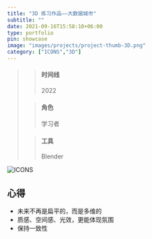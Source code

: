 ```yaml
---
title: "3D 练习作品——大数据城市"
subtitle: ""
date: 2021-09-16T15:58:10+06:00
type: portfolio
pin: showcase
image: "images/projects/project-thumb-3D.png"
category: ["ICONS","3D"]
---
```


>> #### 时间线
>> 2022
>
>> #### 角色
>> 学习者
>
>> #### 工具
>> Blender

![ICONS](/images/projects/3D/big-data-city.png)

## 心得
- 未来不再是扁平的，而是多维的
- 质感、空间感、光效，更能体现氛围
- 保持一致性



